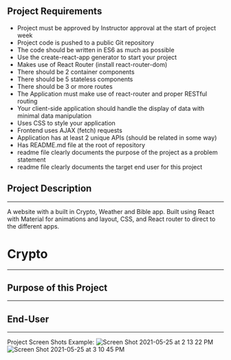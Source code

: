 ## Project Requirements

- Project must be approved by Instructor approval at the start of project week
- Project code is pushed to a public Git repository
- The code should be written in ES6 as much as possible
- Use the create-react-app generator to start your project 
- Makes use of React Router (install react-router-dom)
- There should be 2 container components 
- There should be 5 stateless components
- There should be 3 or more routes
- The Application must make use of react-router and proper RESTful routing 
- Your client-side application should handle the display of data with minimal data manipulation
- Uses CSS to style your application
- Frontend uses AJAX (fetch) requests 
- Application has at least 2 unique APIs (should be related in some way)
- Has README.md file at the root of repository
- readme file clearly documents the purpose of the project as a problem statement
- readme file clearly documents the target end user for this project



## Project Description
--- 

A website with a built in Crypto, Weather and Bible app. Built using React with Material for animations and layout, CSS, and React router to direct to the different apps. 

# Crypto

--- 
## Purpose of this Project

---

## End-User


---
Project Screen Shots
Example:
![Screen Shot 2021-05-25 at 2 13 22 PM](https://user-images.githubusercontent.com/80994897/119766572-430f4700-be83-11eb-8681-fc239172581e.png)
![Screen Shot 2021-05-25 at 3 10 45 PM](https://user-images.githubusercontent.com/80994897/119766583-4aceeb80-be83-11eb-9707-3c07af1dfe69.png)
